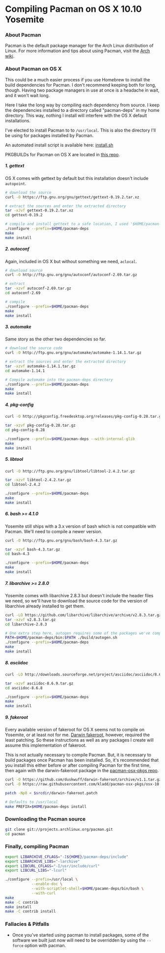 # Compiling Pacman on OS X 10.10 Yosemite

### About Pacman

Pacman is the default package manager for the Arch Linux distribution of Linux.
For more information and tips about using Pacman, visit the
[Arch wiki](https://wiki.archlinux.org/index.php/pacman).

### About Pacman on OS X

This could be a much easier process if you use Homebrew to install the build
dependencies for Pacman. I don't recommend keeping both for long, though.
Having two package managers in use at once is a headache in wait, and it won't
wait long.

Here I take the long way by compiling each dependency from source. I keep the
dependencies installed to a directory called "pacman-deps" in my home directory.
This way, nothing I install will interfere with the OS X default installations.

I've elected to install Pacman to to `/usr/local`. This is also the
directory I'll be using for packages installed by Pacman.

An automated install script is available here:
[install.sh](https://github.com/kladd/pacman-osx/blob/master/install.sh)

PKGBUILDs for Pacman on OS X are located in
[this repo](https://github.com/kladd/pacman-osx-pkgs).

##### 1. gettext

OS X comes with gettext by default but this installation doesn't include `autopoint`.

```bash
# download the source
curl -O https://ftp.gnu.org/gnu/gettext/gettext-0.19.2.tar.xz

# extract the sources and enter the extracted directory
tar -xJvf gettext-0.19.2.tar.xz
cd gettext-0.19.2

# compile and install gettext to a safe location, I used '$HOME/pacman-deps'
./configure --prefix=$HOME/pacman-deps
make
make install
```

##### 2. autoconf

Again, included in OS X but without something we need, `aclocal`.

```bash
# download source
curl -O http://ftp.gnu.org/gnu/autoconf/autoconf-2.69.tar.gz

# extract
tar -xzvf autoconf-2.69.tar.gz
cd autoconf-2.69

# compile
./configure --prefix=$HOME/pacman-deps
make
make install
```

##### 3. automake

Same story as the other two dependencies so far.

```bash
# download the source code
curl -O http://ftp.gnu.org/gnu/automake/automake-1.14.1.tar.gz

# extract the sources and enter the extracted directory
tar -xzvf automake-1.14.1.tar.gz
cd automake-1.14.1

# Compile automake into the pacman-deps directory
./configure --prefix=$HOME/pacman-deps
make
make install
```

##### 4. pkg-config

```bash
curl -O http://pkgconfig.freedesktop.org/releases/pkg-config-0.28.tar.gz

tar -xzvf pkg-config-0.28.tar.gz
cd pkg-config-0.28

./configure --prefix=$HOME/pacman-deps --with-internal-glib
make
make install
```

##### 5. libtool

```bash
curl -O http://ftp.gnu.org/gnu/libtool/libtool-2.4.2.tar.gz

tar -xzvf libtool-2.4.2.tar.gz
cd libtool-2.4.2

./configure --prefix=$HOME/pacman-deps
make
make install
```

##### 6. bash >= 4.1.0

Yosemite still ships with a 3.x version of bash which is not compatible with Pacman.
We'll need to compile a newer version.

```bash
curl -O http://ftp.gnu.org/gnu/bash/bash-4.3.tar.gz

tar -xzvf bash-4.3.tar.gz
cd bash-4.3

./configure --prefix=$HOME/pacman-deps
make
make install
```

##### 7. libarchive >= 2.8.0

Yosemite comes with libarchive 2.8.3 but doesn't include the header files we need,
so we'll have to download the source code for the version of libarchive already
installed to get them.

```bash
curl -LO https://github.com/libarchive/libarchive/archive/v2.8.3.tar.gz
tar -xzvf v2.8.3.tar.gz
cd libarchive-2.8.3

# One extra step here, autogen requires some of the packages we've compiled so far
PATH=$HOME/pacman-deps/bin:$PATH ./build/autogen.sh
./configure --prefix=$HOME/pacman-deps
make
make install
```

##### 8. asciidoc
```bash
curl -LO http://downloads.sourceforge.net/project/asciidoc/asciidoc/8.6.9/asciidoc-8.6.9.tar.gz

tar -xzvf asciidoc-8.6.9.tar.gz
cd asciidoc-8.6.8

./configure --prefix=$HOME/pacman-deps
make
make install
```

##### 9. fakeroot

Every available version of fakeroot for OS X seems not to compile on Yosemite,
or at least not for me. [Darwin fakeroot](https://github.com/duskwuff/darwin-fakeroot),
however, required the least patching.
So these instructions as well as any packages I create will assume this
implementation of fakeroot.

This is not actually necessary to compile Pacman. But, it is necessary
to build packages once Pacman has been installed. So, it's recommended that you
install this either before or after compiling Pacman for the first time, then
again with the darwin-fakeroot package in the
[pacman-osx-pkgs repo](http://github.com/kladd/pacman-osx-pkgs).


```bash
curl -O https://github.com/duskwuff/darwin-fakeroot/archive/v1.1.tar.gz
curl -O https://raw.githubusercontent.com/kladd/pacman-osx-pkgs/osx-10.10/core/darwin-fakeroot/darwin-fakeroot.patch

patch -Np0 < $srcdir/darwin-fakeroot.patch

# Defaults to /usr/local
make PREFIX=$HOME/pacman-deps install
```

### Downloading the Pacman source

```bash
git clone git://projects.archlinux.org/pacman.git
cd pacman
```

### Finally, compiling Pacman

```bash
export LIBARCHIVE_CFLAGS="-I${HOME}/pacman-deps/include"
export LIBARCHIVE_LIBS="-larchive"
export LIBCURL_CFLAGS="-I/usr/include/curl"
export LIBCURL_LIBS="-lcurl"

./configure --prefix=/usr/local \
            --enable-doc \
            --with-scriptlet-shell=$HOME/pacamn-deps/bin/bash \
            --with-curl
make
make -C contrib
make install
make -C contrib install
```

### Fallacies & Pitfalls

- Once you've started using pacman to install packages, some of the software
  we built just now will need to be overridden by using the `--force` option
  with pacman.

